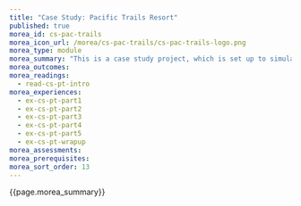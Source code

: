 ```yaml
---
title: "Case Study: Pacific Trails Resort"
published: true
morea_id: cs-pac-trails
morea_icon_url: /morea/cs-pac-trails/cs-pac-trails-logo.png
morea_type: module
morea_summary: "This is a case study project, which is set up to simulate a real world project. In it, you will develop a web site for a business customer."
morea_outcomes:
morea_readings:
  - read-cs-pt-intro  
morea_experiences:
  - ex-cs-pt-part1
  - ex-cs-pt-part2
  - ex-cs-pt-part3
  - ex-cs-pt-part4
  - ex-cs-pt-part5
  - ex-cs-pt-wrapup
morea_assessments:
morea_prerequisites:
morea_sort_order: 13
---
```


{{page.morea_summary}}
